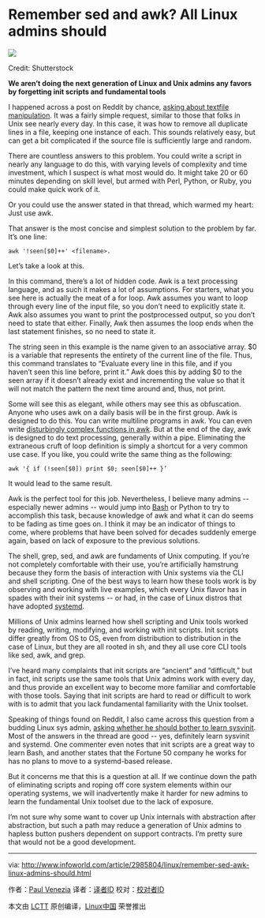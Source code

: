 Remember sed and awk? All Linux admins should
================================================================================
![](http://images.techhive.com/images/article/2015/03/linux-100573790-primary.idge.jpg)

Credit: Shutterstock

**We aren’t doing the next generation of Linux and Unix admins any favors by forgetting init scripts and fundamental tools**

I happened across a post on Reddit by chance, [asking about textfile manipulation][1]. It was a fairly simple request, similar to those that folks in Unix see nearly every day. In this case, it was how to remove all duplicate lines in a file, keeping one instance of each. This sounds relatively easy, but can get a bit complicated if the source file is sufficiently large and random. 

There are countless answers to this problem. You could write a script in nearly any language to do this, with varying levels of complexity and time investment, which I suspect is what most would do. It might take 20 or 60 minutes depending on skill level, but armed with Perl, Python, or Ruby, you could make quick work of it. 

Or you could use the answer stated in that thread, which warmed my heart: Just use awk.

That answer is the most concise and simplest solution to the problem by far. It’s one line:

    awk '!seen[$0]++' <filename>. 

Let’s take a look at this. 

In this command, there’s a lot of hidden code. Awk is a text processing language, and as such it makes a lot of assumptions. For starters, what you see here is actually the meat of a for loop. Awk assumes you want to loop through every line of the input file, so you don’t need to explicitly state it. Awk also assumes you want to print the postprocessed output, so you don’t need to state that either. Finally, Awk then assumes the loop ends when the last statement finishes, so no need to state it. 

The string seen in this example is the name given to an associative array. $0 is a variable that represents the entirety of the current line of the file. Thus, this command translates to “Evaluate every line in this file, and if you haven’t seen this line before, print it.” Awk does this by adding $0 to the seen array if it doesn’t already exist and incrementing the value so that it will not match the pattern the next time around and, thus, not print. 

Some will see this as elegant, while others may see this as obfuscation. Anyone who uses awk on a daily basis will be in the first group. Awk is designed to do this. You can write multiline programs in awk. You can even write [disturbingly complex functions in awk][2]. But at the end of the day, awk is designed to do text processing, generally within a pipe. Eliminating the extraneous cruft of loop definition is simply a shortcut for a very common use case. If you like, you could write the same thing as the following: 

    awk '{ if (!seen[$0]) print $0; seen[$0]++ }’ 

It would lead to the same result. 

Awk is the perfect tool for this job. Nevertheless, I believe many admins -- especially newer admins -- would jump into [Bash][3] or Python to try to accomplish this task, because knowledge of awk and what it can do seems to be fading as time goes on. I think it may be an indicator of things to come, where problems that have been solved for decades suddenly emerge again, based on lack of exposure to the previous solutions. 

The shell, grep, sed, and awk are fundaments of Unix computing. If you’re not completely comfortable with their use, you’re artificially hamstrung because they form the basis of interaction with Unix systems via the CLI and shell scripting. One of the best ways to learn how these tools work is by observing and working with live examples, which every Unix flavor has in spades with their init systems -- or had, in the case of Linux distros that have adopted [systemd][4]. 

Millions of Unix admins learned how shell scripting and Unix tools worked by reading, writing, modifying, and working with init scripts. Init scripts differ greatly from OS to OS, even from distribution to distribution in the case of Linux, but they are all rooted in sh, and they all use core CLI tools like sed, awk, and grep. 

I’ve heard many complaints that init scripts are “ancient” and “difficult,” but in fact, init scripts use the same tools that Unix admins work with every day, and thus provide an excellent way to become more familiar and comfortable with those tools. Saying that init scripts are hard to read or difficult to work with is to admit that you lack fundamental familiarity with the Unix toolset. 

Speaking of things found on Reddit, I also came across this question from a budding Linux sys admin, [asking whether he should bother to learn sysvinit][5]. Most of the answers in the thread are good -- yes, definitely learn sysvinit and systemd. One commenter even notes that init scripts are a great way to learn Bash, and another states that the Fortune 50 company he works for has no plans to move to a systemd-based release. 

But it concerns me that this is a question at all. If we continue down the path of eliminating scripts and roping off core system elements within our operating systems, we will inadvertently make it harder for new admins to learn the fundamental Unix toolset due to the lack of exposure. 

I’m not sure why some want to cover up Unix internals with abstraction after abstraction, but such a path may reduce a generation of Unix admins to hapless button pushers dependent on support contracts. I’m pretty sure that would not be a good development. 

--------------------------------------------------------------------------------

via: http://www.infoworld.com/article/2985804/linux/remember-sed-awk-linux-admins-should.html

作者：[Paul Venezia][a]
译者：[译者ID](https://github.com/译者ID)
校对：[校对者ID](https://github.com/校对者ID)

本文由 [LCTT](https://github.com/LCTT/TranslateProject) 原创编译，[Linux中国](https://linux.cn/) 荣誉推出

[a]:http://www.infoworld.com/author/Paul-Venezia/
[1]:https://www.reddit.com/r/linuxadmin/comments/3lwyko/how_do_i_remove_every_occurence_of_duplicate_line/
[2]:http://intro-to-awk.blogspot.com/2008/08/awk-more-complex-examples.html
[3]:http://www.infoworld.com/article/2613338/linux/linux-how-to-script-a-bash-crash-course.html
[4]:http://www.infoworld.com/article/2608798/data-center/systemd--harbinger-of-the-linux-apocalypse.html
[5]:https://www.reddit.com/r/linuxadmin/comments/3ltq2y/when_i_start_learning_about_linux_administration/